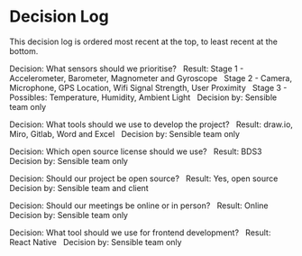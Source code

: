 # Decision Log

This decision log is ordered most recent at the top, to least recent at the bottom. &nbsp;

Decision: What sensors should we prioritise? &nbsp;
Result: Stage 1 - Accelerometer, Barometer, Magnometer and Gyroscope &nbsp;
        Stage 2 - Camera, Microphone, GPS Location, Wifi Signal Strength, User Proximity &nbsp;
        Stage 3 - Possibles: Temperature, Humidity, Ambient Light &nbsp;
Decision by: Sensible team only &nbsp;

Decision: What tools should we use to develop the project? &nbsp;
Result: draw.io, Miro, Gitlab, Word and Excel &nbsp;
Decision by: Sensible team only &nbsp;


Decision: Which open source license should we use? &nbsp;
Result: BDS3 &nbsp;
Decision by: Sensible team only &nbsp;


Decision: Should our project be open source? &nbsp;
Result: Yes, open source &nbsp;
Decision by: Sensible team and client &nbsp;


Decision: Should our meetings be online or in person? &nbsp;
Result: Online &nbsp;
Decision by: Sensible team only &nbsp;


Decision: What tool should we use for frontend development? &nbsp;
Result: React Native &nbsp;
Decision by: Sensible team only &nbsp;





